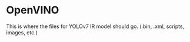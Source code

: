 <h1>OpenVINO</h1>

This is where the files for YOLOv7 IR model should go. (.bin, .xml, scripts, images, etc.)
